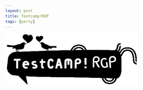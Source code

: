 ```yaml
---
layout: post
title: Testcamp!RGP
tags: [party]
---
```

[![testcamp](/img/testcamp.jpg)](http://hax.g03.net/)
